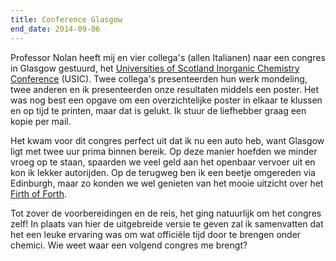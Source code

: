 ```yaml
---
title: Conference Glasgow
end_date: 2014-09-06
---
```

[1]: http://www2.chem.gla.ac.uk/usic2014/index.php?page=information
[2]: http://www.scottish-places.info/features/featurefirst1120.html

Professor Nolan heeft mij en vier collega's (allen Italianen) naar een congres in Glasgow gestuurd, het [Universities of Scotland Inorganic Chemistry Conference][1] (USIC). Twee collega's presenteerden hun werk mondeling, twee anderen en ik presenteerden onze resultaten middels een poster. Het was nog best een opgave om een overzichtelijke poster in elkaar te klussen en op tijd te printen, maar dat is gelukt. Ik stuur de liefhebber graag een kopie per mail.

Het kwam voor dit congres perfect uit dat ik nu een auto heb, want Glasgow ligt met twee uur prima binnen bereik. Op deze manier hoefden we minder vroeg op te staan, spaarden we veel geld aan het openbaar vervoer uit en kon ik lekker autorijden. Op de terugweg ben ik een beetje omgereden via Edinburgh, maar zo konden we wel genieten van het mooie uitzicht over het [Firth of Forth][2].

Tot zover de voorbereidingen en de reis, het ging natuurlijk om het congres zelf! In plaats van hier de uitgebreide versie te geven zal ik samenvatten dat het een leuke ervaring was om wat officiële tijd door te brengen onder chemici. Wie weet waar een volgend congres me brengt?